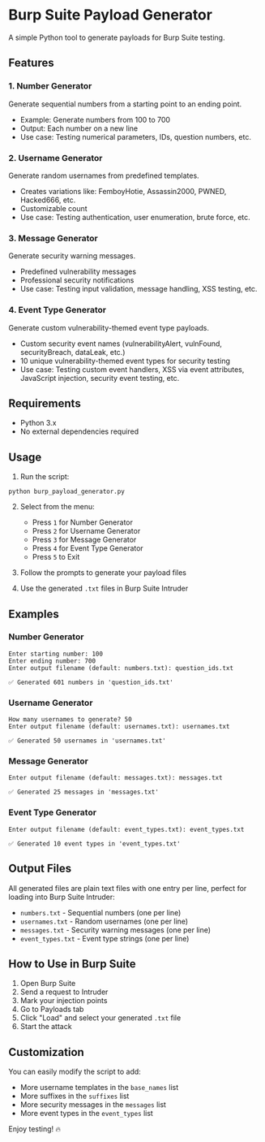 # Burp Suite Payload Generator

A simple Python tool to generate payloads for Burp Suite testing.

## Features

### 1. Number Generator
Generate sequential numbers from a starting point to an ending point.
- Example: Generate numbers from 100 to 700
- Output: Each number on a new line
- Use case: Testing numerical parameters, IDs, question numbers, etc.

### 2. Username Generator
Generate random usernames from predefined templates.
- Creates variations like: FemboyHotie, Assassin2000, PWNED, Hacked666, etc.
- Customizable count
- Use case: Testing authentication, user enumeration, brute force, etc.

### 3. Message Generator
Generate security warning messages.
- Predefined vulnerability messages
- Professional security notifications
- Use case: Testing input validation, message handling, XSS testing, etc.

### 4. Event Type Generator
Generate custom vulnerability-themed event type payloads.
- Custom security event names (vulnerabilityAlert, vulnFound, securityBreach, dataLeak, etc.)
- 10 unique vulnerability-themed event types for security testing
- Use case: Testing custom event handlers, XSS via event attributes, JavaScript injection, security event testing, etc.

## Requirements

- Python 3.x
- No external dependencies required

## Usage

1. Run the script:
```
python burp_payload_generator.py
```

2. Select from the menu:
   - Press `1` for Number Generator
   - Press `2` for Username Generator
   - Press `3` for Message Generator
   - Press `4` for Event Type Generator
   - Press `5` to Exit

3. Follow the prompts to generate your payload files

4. Use the generated `.txt` files in Burp Suite Intruder

## Examples

### Number Generator
```
Enter starting number: 100
Enter ending number: 700
Enter output filename (default: numbers.txt): question_ids.txt

✅ Generated 601 numbers in 'question_ids.txt'
```

### Username Generator
```
How many usernames to generate? 50
Enter output filename (default: usernames.txt): usernames.txt

✅ Generated 50 usernames in 'usernames.txt'
```

### Message Generator
```
Enter output filename (default: messages.txt): messages.txt

✅ Generated 25 messages in 'messages.txt'
```

### Event Type Generator
```
Enter output filename (default: event_types.txt): event_types.txt

✅ Generated 10 event types in 'event_types.txt'
```

## Output Files

All generated files are plain text files with one entry per line, perfect for loading into Burp Suite Intruder:

- `numbers.txt` - Sequential numbers (one per line)
- `usernames.txt` - Random usernames (one per line)
- `messages.txt` - Security warning messages (one per line)
- `event_types.txt` - Event type strings (one per line)

## How to Use in Burp Suite

1. Open Burp Suite
2. Send a request to Intruder
3. Mark your injection points
4. Go to Payloads tab
5. Click "Load" and select your generated `.txt` file
6. Start the attack

## Customization

You can easily modify the script to add:
- More username templates in the `base_names` list
- More suffixes in the `suffixes` list
- More security messages in the `messages` list
- More event types in the `event_types` list

Enjoy testing! 🔥
